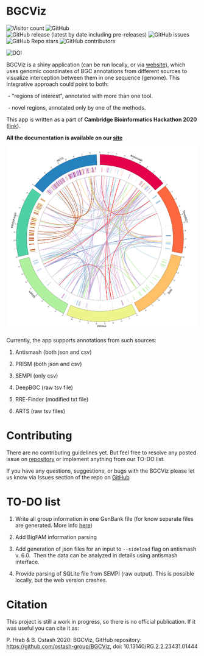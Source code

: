# BGCViz

![Visitor count](https://shields-io-visitor-counter.herokuapp.com/badge?page=ostash-group.BGCViz&style=for-the-badge)
![GitHub](https://img.shields.io/github/license/ostash-group/BGCViz?style=for-the-badge)
![GitHub release (latest by date including pre-releases)](https://img.shields.io/github/v/release/ostash-group/BGCViz?include_prereleases&style=for-the-badge)
![GitHub issues](https://img.shields.io/github/issues/ostash-group/BGCViz?style=for-the-badge)
![GitHub Repo stars](https://img.shields.io/github/stars/ostash-group/BGCViz?style=for-the-badge)
![GitHub contributors](https://img.shields.io/github/contributors/ostash-group/BGCViz?style=for-the-badge)

![DOI](http://img.shields.io/badge/DOI-10.13140%20%2F%20RG.2.2.23431.01444-blue.svg?style=for-the-badge)

BGCViz is a shiny application (can be run locally, or via [website](https://biopavlohrab.shinyapps.io/BGCViz/)), which uses genomic coordinates of BGC annotations from different sources to visualize interception between them in one sequence (genome). This integrative approach could point to both:

 - "regions of interest", annotated with more than one tool.

 - novel regions, annotated only by one of the methods.

  

This app is written as a part of **Cambridge Bioinformatics Hackathon 2020** ([link](https://cambiohack.uk)). 

 
**All the documentation is available on our [site](https://ostash-group.github.io/BGCViz)**


![Biocircos](images/biocircos.png)

  

Currently, the app supports annotations from such sources:

1. Antismash (both json and csv)

2. PRISM (both json and csv)

3. SEMPI (only csv)

4. DeepBGC (raw tsv file)

5. RRE-Finder (modified txt file)

6. ARTS (raw tsv files)



# Contributing

There are no contributing guidelines yet. But feel free to resolve any posted issue on [repository](https://github.com/ostash-group/BGCViz/issues) or implement anything from our TO-DO list. 

If you have any questions, suggestions, or bugs with the BGCViz please let us know via Issues section of the repo on [GitHub](https://github.com/ostash-group/BGCViz/issues)

# TO-DO list

1. Write all group information in one GenBank file (for know separate files are generated. More info [here](Additional_analysis.md))

2. Add BigFAM information parsing

3. Add generation of json files for an input to `--sideload` flag on antismash v. 6.0.  Then the data can be analyzed in details using antismash interface.

4. Provide parsing of SQLite file from SEMPI (raw output). This is possible locally, but the web version crashes.

  

# Citation

This project is still a work in progress, so there is no official publication. If it was useful you can cite it as: 

P. Hrab & B. Ostash 2020: BGCViz, GitHub repository: https://github.com/ostash-group/BGCViz, doi: 10.13140/RG.2.2.23431.01444
